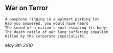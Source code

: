 ## War on Terror

    A payphone ringing in a walmart parking lot
    Had you answered, you would have heard
    The sound of a nation's soul escaping its body;
    The death rattle of our long suffering idealism
    Killed by the corporate imperialists.
    
*May 9th 2010*